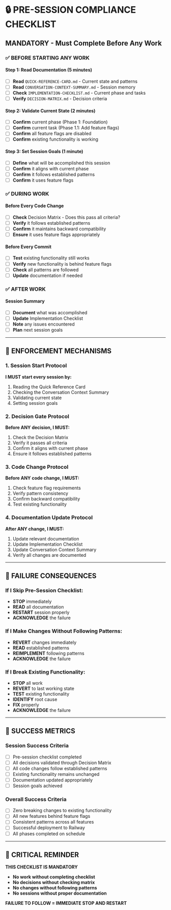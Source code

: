 # 🔒 PRE-SESSION COMPLIANCE CHECKLIST
## MANDATORY - Must Complete Before Any Work

### ✅ **BEFORE STARTING ANY WORK**

#### **Step 1: Read Documentation (5 minutes)**
- [ ] **Read** `QUICK-REFERENCE-CARD.md` - Current state and patterns
- [ ] **Read** `CONVERSATION-CONTEXT-SUMMARY.md` - Session memory
- [ ] **Check** `IMPLEMENTATION-CHECKLIST.md` - Current phase and tasks
- [ ] **Verify** `DECISION-MATRIX.md` - Decision criteria

#### **Step 2: Validate Current State (2 minutes)**
- [ ] **Confirm** current phase (Phase 1: Foundation)
- [ ] **Confirm** current task (Phase 1.1: Add feature flags)
- [ ] **Confirm** all feature flags are disabled
- [ ] **Confirm** existing functionality is working

#### **Step 3: Set Session Goals (1 minute)**
- [ ] **Define** what will be accomplished this session
- [ ] **Confirm** it aligns with current phase
- [ ] **Confirm** it follows established patterns
- [ ] **Confirm** it uses feature flags

### ✅ **DURING WORK**

#### **Before Every Code Change**
- [ ] **Check** Decision Matrix - Does this pass all criteria?
- [ ] **Verify** it follows established patterns
- [ ] **Confirm** it maintains backward compatibility
- [ ] **Ensure** it uses feature flags appropriately

#### **Before Every Commit**
- [ ] **Test** existing functionality still works
- [ ] **Verify** new functionality is behind feature flags
- [ ] **Check** all patterns are followed
- [ ] **Update** documentation if needed

### ✅ **AFTER WORK**

#### **Session Summary**
- [ ] **Document** what was accomplished
- [ ] **Update** Implementation Checklist
- [ ] **Note** any issues encountered
- [ ] **Plan** next session goals

---

## 🚨 **ENFORCEMENT MECHANISMS**

### **1. Session Start Protocol**
**I MUST start every session by:**
1. Reading the Quick Reference Card
2. Checking the Conversation Context Summary
3. Validating current state
4. Setting session goals

### **2. Decision Gate Protocol**
**Before ANY decision, I MUST:**
1. Check the Decision Matrix
2. Verify it passes all criteria
3. Confirm it aligns with current phase
4. Ensure it follows established patterns

### **3. Code Change Protocol**
**Before ANY code change, I MUST:**
1. Check feature flag requirements
2. Verify pattern consistency
3. Confirm backward compatibility
4. Test existing functionality

### **4. Documentation Update Protocol**
**After ANY change, I MUST:**
1. Update relevant documentation
2. Update Implementation Checklist
3. Update Conversation Context Summary
4. Verify all changes are documented

---

## 🚨 **FAILURE CONSEQUENCES**

### **If I Skip Pre-Session Checklist:**
- **STOP** immediately
- **READ** all documentation
- **RESTART** session properly
- **ACKNOWLEDGE** the failure

### **If I Make Changes Without Following Patterns:**
- **REVERT** changes immediately
- **READ** established patterns
- **REIMPLEMENT** following patterns
- **ACKNOWLEDGE** the failure

### **If I Break Existing Functionality:**
- **STOP** all work
- **REVERT** to last working state
- **TEST** existing functionality
- **IDENTIFY** root cause
- **FIX** properly
- **ACKNOWLEDGE** the failure

---

## 🎯 **SUCCESS METRICS**

### **Session Success Criteria**
- [ ] Pre-session checklist completed
- [ ] All decisions validated through Decision Matrix
- [ ] All code changes follow established patterns
- [ ] Existing functionality remains unchanged
- [ ] Documentation updated appropriately
- [ ] Session goals achieved

### **Overall Success Criteria**
- [ ] Zero breaking changes to existing functionality
- [ ] All new features behind feature flags
- [ ] Consistent patterns across all features
- [ ] Successful deployment to Railway
- [ ] All phases completed on schedule

---

## 🚨 **CRITICAL REMINDER**

**THIS CHECKLIST IS MANDATORY**

- **No work without completing checklist**
- **No decisions without checking matrix**
- **No changes without following patterns**
- **No sessions without proper documentation**

**FAILURE TO FOLLOW = IMMEDIATE STOP AND RESTART**
